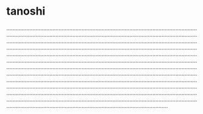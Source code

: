 # tanoshi

.........................................................................................................................................................................................................................................................................................................................................................................................................................................................................................................................................................................................................................................................................................................................................................................................................................................................................................................................................................................................................................................................................................................................................................................................................................................................................................................................................................................................................................................................................................................................................................................................................................................................